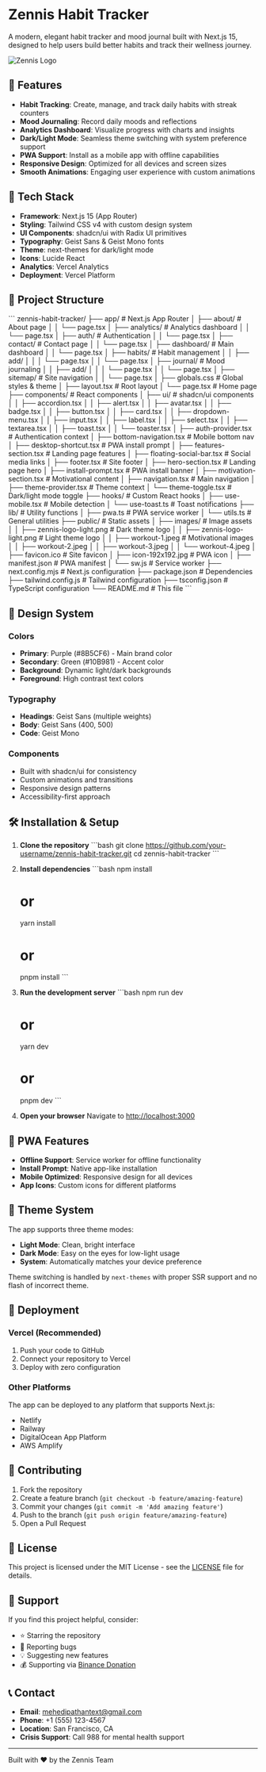 # Zennis Habit Tracker

A modern, elegant habit tracker and mood journal built with Next.js 15, designed to help users build better habits and track their wellness journey.

![Zennis Logo](public/images/zennis-logo-light.png)

## 🌟 Features

- **Habit Tracking**: Create, manage, and track daily habits with streak counters
- **Mood Journaling**: Record daily moods and reflections
- **Analytics Dashboard**: Visualize progress with charts and insights
- **Dark/Light Mode**: Seamless theme switching with system preference support
- **PWA Support**: Install as a mobile app with offline capabilities
- **Responsive Design**: Optimized for all devices and screen sizes
- **Smooth Animations**: Engaging user experience with custom animations

## 🚀 Tech Stack

- **Framework**: Next.js 15 (App Router)
- **Styling**: Tailwind CSS v4 with custom design system
- **UI Components**: shadcn/ui with Radix UI primitives
- **Typography**: Geist Sans & Geist Mono fonts
- **Theme**: next-themes for dark/light mode
- **Icons**: Lucide React
- **Analytics**: Vercel Analytics
- **Deployment**: Vercel Platform

## 📁 Project Structure

\`\`\`
zennis-habit-tracker/
├── app/                          # Next.js App Router
│   ├── about/                    # About page
│   │   └── page.tsx
│   ├── analytics/                # Analytics dashboard
│   │   └── page.tsx
│   ├── auth/                     # Authentication
│   │   └── page.tsx
│   ├── contact/                  # Contact page
│   │   └── page.tsx
│   ├── dashboard/                # Main dashboard
│   │   └── page.tsx
│   ├── habits/                   # Habit management
│   │   ├── add/
│   │   │   └── page.tsx
│   │   └── page.tsx
│   ├── journal/                  # Mood journaling
│   │   ├── add/
│   │   │   └── page.tsx
│   │   └── page.tsx
│   ├── sitemap/                  # Site navigation
│   │   └── page.tsx
│   ├── globals.css               # Global styles & theme
│   ├── layout.tsx                # Root layout
│   └── page.tsx                  # Home page
├── components/                   # React components
│   ├── ui/                       # shadcn/ui components
│   │   ├── accordion.tsx
│   │   ├── alert.tsx
│   │   ├── avatar.tsx
│   │   ├── badge.tsx
│   │   ├── button.tsx
│   │   ├── card.tsx
│   │   ├── dropdown-menu.tsx
│   │   ├── input.tsx
│   │   ├── label.tsx
│   │   ├── select.tsx
│   │   ├── textarea.tsx
│   │   ├── toast.tsx
│   │   └── toaster.tsx
│   ├── auth-provider.tsx         # Authentication context
│   ├── bottom-navigation.tsx     # Mobile bottom nav
│   ├── desktop-shortcut.tsx      # PWA install prompt
│   ├── features-section.tsx      # Landing page features
│   ├── floating-social-bar.tsx   # Social media links
│   ├── footer.tsx                # Site footer
│   ├── hero-section.tsx          # Landing page hero
│   ├── install-prompt.tsx        # PWA install banner
│   ├── motivation-section.tsx    # Motivational content
│   ├── navigation.tsx            # Main navigation
│   ├── theme-provider.tsx        # Theme context
│   └── theme-toggle.tsx          # Dark/light mode toggle
├── hooks/                        # Custom React hooks
│   ├── use-mobile.tsx            # Mobile detection
│   └── use-toast.ts              # Toast notifications
├── lib/                          # Utility functions
│   ├── pwa.ts                    # PWA service worker
│   └── utils.ts                  # General utilities
├── public/                       # Static assets
│   ├── images/                   # Image assets
│   │   ├── zennis-logo-light.png  # Dark theme logo
│   │   ├── zennis-logo-light.png # Light theme logo
│   │   ├── workout-1.jpeg        # Motivational images
│   │   ├── workout-2.jpeg
│   │   ├── workout-3.jpeg
│   │   └── workout-4.jpeg
│   ├── favicon.ico               # Site favicon
│   ├── icon-192x192.jpg          # PWA icon
│   ├── manifest.json             # PWA manifest
│   └── sw.js                     # Service worker
├── next.config.mjs               # Next.js configuration
├── package.json                  # Dependencies
├── tailwind.config.js            # Tailwind configuration
├── tsconfig.json                 # TypeScript configuration
└── README.md                     # This file
\`\`\`

## 🎨 Design System

### Colors
- **Primary**: Purple (#8B5CF6) - Main brand color
- **Secondary**: Green (#10B981) - Accent color
- **Background**: Dynamic light/dark backgrounds
- **Foreground**: High contrast text colors

### Typography
- **Headings**: Geist Sans (multiple weights)
- **Body**: Geist Sans (400, 500)
- **Code**: Geist Mono

### Components
- Built with shadcn/ui for consistency
- Custom animations and transitions
- Responsive design patterns
- Accessibility-first approach

## 🛠️ Installation & Setup

1. **Clone the repository**
   \`\`\`bash
   git clone https://github.com/your-username/zennis-habit-tracker.git
   cd zennis-habit-tracker
   \`\`\`

2. **Install dependencies**
   \`\`\`bash
   npm install
   # or
   yarn install
   # or
   pnpm install
   \`\`\`

3. **Run the development server**
   \`\`\`bash
   npm run dev
   # or
   yarn dev
   # or
   pnpm dev
   \`\`\`

4. **Open your browser**
   Navigate to [http://localhost:3000](http://localhost:3000)

## 📱 PWA Features

- **Offline Support**: Service worker for offline functionality
- **Install Prompt**: Native app-like installation
- **Mobile Optimized**: Responsive design for all devices
- **App Icons**: Custom icons for different platforms

## 🌙 Theme System

The app supports three theme modes:
- **Light Mode**: Clean, bright interface
- **Dark Mode**: Easy on the eyes for low-light usage
- **System**: Automatically matches your device preference

Theme switching is handled by `next-themes` with proper SSR support and no flash of incorrect theme.

## 🚀 Deployment

### Vercel (Recommended)
1. Push your code to GitHub
2. Connect your repository to Vercel
3. Deploy with zero configuration

### Other Platforms
The app can be deployed to any platform that supports Next.js:
- Netlify
- Railway
- DigitalOcean App Platform
- AWS Amplify

## 🤝 Contributing

1. Fork the repository
2. Create a feature branch (`git checkout -b feature/amazing-feature`)
3. Commit your changes (`git commit -m 'Add amazing feature'`)
4. Push to the branch (`git push origin feature/amazing-feature`)
5. Open a Pull Request

## 📄 License

This project is licensed under the MIT License - see the [LICENSE](LICENSE) file for details.

## 💖 Support

If you find this project helpful, consider:
- ⭐ Starring the repository
- 🐛 Reporting bugs
- 💡 Suggesting new features
- 💰 Supporting via [Binance Donation](https://your-binance-link)

## 📞 Contact

- **Email**: mehedipathantext@gmail.com
- **Phone**: +1 (555) 123-4567
- **Location**: San Francisco, CA
- **Crisis Support**: Call 988 for mental health support

---

Built with ❤️ by the Zennis Team
